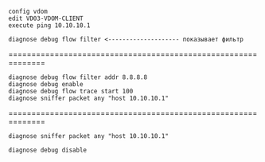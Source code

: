 

```
config vdom
edit VD03-VDOM-CLIENT
execute ping 10.10.10.1

diagnose debug flow filter <-------------------- показывает фильтр
```

==============================================================

```
diagnose debug flow filter addr 8.8.8.8
diagnose debug enable
diagnose debug flow trace start 100
diagnose sniffer packet any "host 10.10.10.1"
```

==============================================================

```
diagnose sniffer packet any "host 10.10.10.1"
```

```
diagnose debug disable
```
